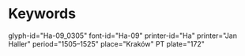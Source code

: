 # Keywords
glyph-id="Ha-09_0305"
font-id="Ha-09"
printer-id="Ha"
printer="Jan Haller"
period="1505–1525"
place="Kraków"
PT plate="172"
